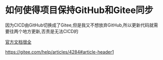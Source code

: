 # 如何使得项目保持GitHub和Gitee同步

因为CICD由GitHub切换成了Gitee,但是我又不想放弃GitHub,所以更新代码就需要往两个地方更新,否责是无法CICD的

[官方文档很全](https://gitee.com/help/articles/4284#article-header1)

https://gitee.com/help/articles/4284#article-header1